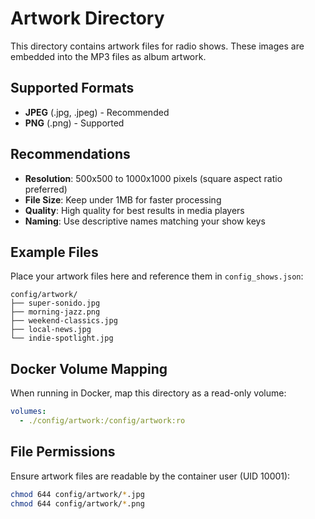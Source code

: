 # Artwork Directory

This directory contains artwork files for radio shows. These images are embedded into the MP3 files as album artwork.

## Supported Formats

- **JPEG** (.jpg, .jpeg) - Recommended
- **PNG** (.png) - Supported

## Recommendations

- **Resolution**: 500x500 to 1000x1000 pixels (square aspect ratio preferred)
- **File Size**: Keep under 1MB for faster processing
- **Quality**: High quality for best results in media players
- **Naming**: Use descriptive names matching your show keys

## Example Files

Place your artwork files here and reference them in `config_shows.json`:

```
config/artwork/
├── super-sonido.jpg
├── morning-jazz.png
├── weekend-classics.jpg
├── local-news.jpg
└── indie-spotlight.jpg
```

## Docker Volume Mapping

When running in Docker, map this directory as a read-only volume:

```yaml
volumes:
  - ./config/artwork:/config/artwork:ro
```

## File Permissions

Ensure artwork files are readable by the container user (UID 10001):

```bash
chmod 644 config/artwork/*.jpg
chmod 644 config/artwork/*.png
```